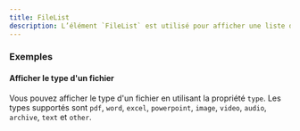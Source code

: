 ```yaml
---
title: FileList
description: L’élément `FileList` est utilisé pour afficher une liste de fichiers.
---
```


<doc-tabs>

<doc-tab-item label="Utilisation">

<doc-example file="file-list/usage"></doc-example>

### Exemples

#### Afficher le type d'un fichier

Vous pouvez afficher le type d'un fichier en utilisant la propriété `type`.
Les types supportés sont `pdf`, `word`, `excel`, `powerpoint`, `image`, `video`, `audio`, `archive`, `text` et `other`.

<doc-example file="file-list/types"></doc-example>

</doc-tab-item>

<doc-tab-item label="API">
<doc-api name="file-list"></doc-api>
</doc-tab-item>

</doc-tabs>
